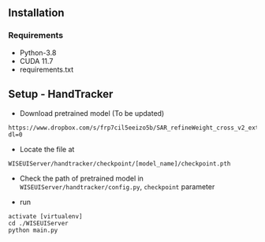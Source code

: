 ## Installation
### Requirements
- Python-3.8
- CUDA 11.7
- requirements.txt

## Setup - HandTracker

- Download pretrained model (To be updated)
```
https://www.dropbox.com/s/frp7cil5eeizo5b/SAR_refineWeight_cross_v2_extraTrue_resnet34_Epochs50.zip?dl=0
```

- Locate the file at 
```
WISEUIServer/handtracker/checkpoint/[model_name]/checkpoint.pth
```

- Check the path of pretrained model in `WISEUIServer/handtracker/config.py`, `checkpoint` parameter

- run 
```
activate [virtualenv]
cd ./WISEUIServer
python main.py
```